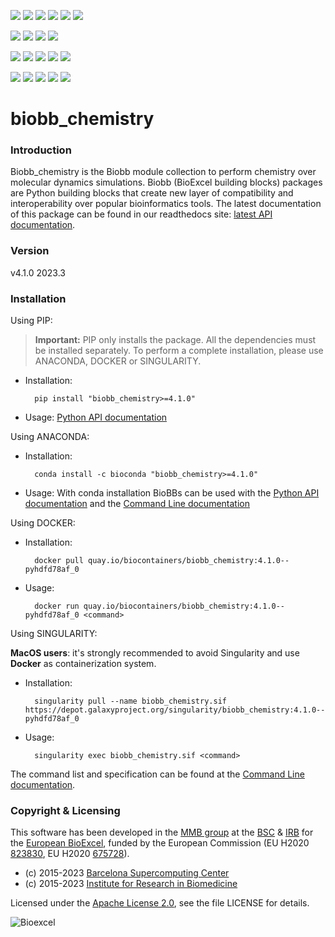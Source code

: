 [![](https://img.shields.io/github/v/tag/bioexcel/biobb_chemistry?label=Version)](https://GitHub.com/bioexcel/biobb_chemistry/tags/)
[![](https://img.shields.io/pypi/v/biobb-chemistry.svg?label=Pypi)](https://pypi.python.org/pypi/biobb-chemistry/)
[![](https://img.shields.io/conda/vn/bioconda/biobb_chemistry?label=Conda)](https://anaconda.org/bioconda/biobb_chemistry)
[![](https://img.shields.io/conda/dn/bioconda/biobb_chemistry?label=Conda%20Downloads)](https://anaconda.org/bioconda/biobb_chemistry)
[![](https://img.shields.io/badge/Docker-Quay.io-blue)](https://quay.io/repository/biocontainers/biobb_chemistry?tab=tags)
[![](https://img.shields.io/badge/Singularity-GalaxyProject-blue)](https://depot.galaxyproject.org/singularity/biobb_chemistry:4.1.0--pyhdfd78af_0)

[![](https://img.shields.io/badge/OS-Unix%20%7C%20MacOS-blue)](https://github.com/bioexcel/biobb_chemistry)
[![](https://img.shields.io/pypi/pyversions/biobb-chemistry.svg?label=Python%20Versions)](https://pypi.org/project/biobb-chemistry/)
[![](https://img.shields.io/badge/License-Apache%202.0-blue.svg)](https://opensource.org/licenses/Apache-2.0)
[![](https://img.shields.io/badge/Open%20Source%3f-Yes!-blue)](https://github.com/bioexcel/biobb_chemistry)

[![](https://readthedocs.org/projects/biobb-chemistry/badge/?version=latest&label=Docs)](https://biobb-chemistry.readthedocs.io/en/latest/?badge=latest)
[![](https://img.shields.io/website?down_message=Offline&label=Biobb%20Website&up_message=Online&url=https%3A%2F%2Fmmb.irbbarcelona.org%2Fbiobb%2F)](https://mmb.irbbarcelona.org/biobb/)
[![](https://img.shields.io/badge/Youtube-tutorial-blue?logo=youtube&logoColor=red)](https://www.youtube.com/watch?v=ou1DOGNs0xM)
[![](https://zenodo.org/badge/DOI/10.1038/s41597-019-0177-4.svg)](https://doi.org/10.1038/s41597-019-0177-4)
[![](https://img.shields.io/endpoint?color=brightgreen&url=https%3A%2F%2Fapi.juleskreuer.eu%2Fcitation-badge.php%3Fshield%26doi%3D10.1038%2Fs41597-019-0177-4)](https://www.nature.com/articles/s41597-019-0177-4#citeas)

[![](https://docs.bioexcel.eu/biobb_chemistry/junit/testsbadge.svg)](https://docs.bioexcel.eu/biobb_chemistry/junit/report.html)
[![](https://docs.bioexcel.eu/biobb_chemistry/coverage/coveragebadge.svg)](https://docs.bioexcel.eu/biobb_chemistry/coverage/)
[![](https://docs.bioexcel.eu/biobb_chemistry/flake8/flake8badge.svg)](https://docs.bioexcel.eu/biobb_chemistry/flake8/)
[![](https://img.shields.io/github/last-commit/bioexcel/biobb_chemistry?label=Last%20Commit)](https://github.com/bioexcel/biobb_chemistry/commits/master)
[![](https://img.shields.io/github/issues/bioexcel/biobb_chemistry.svg?color=brightgreen&label=Issues)](https://GitHub.com/bioexcel/biobb_chemistry/issues/)

# biobb_chemistry

### Introduction
Biobb_chemistry is the Biobb module collection to perform chemistry over molecular dynamics simulations.
Biobb (BioExcel building blocks) packages are Python building blocks that
create new layer of compatibility and interoperability over popular
bioinformatics tools.
The latest documentation of this package can be found in our readthedocs site:
[latest API documentation](http://biobb_chemistry.readthedocs.io/en/latest/).

### Version
v4.1.0 2023.3

### Installation
Using PIP:

> **Important:** PIP only installs the package. All the dependencies must be installed separately. To perform a complete installation, please use ANACONDA, DOCKER or SINGULARITY.

* Installation:


        pip install "biobb_chemistry>=4.1.0"


* Usage: [Python API documentation](https://biobb-chemistry.readthedocs.io/en/latest/modules.html)

Using ANACONDA:

* Installation:


        conda install -c bioconda "biobb_chemistry>=4.1.0"


* Usage: With conda installation BioBBs can be used with the [Python API documentation](https://biobb-chemistry.readthedocs.io/en/latest/modules.html) and the [Command Line documentation](https://biobb-chemistry.readthedocs.io/en/latest/command_line.html)

Using DOCKER:

* Installation:


        docker pull quay.io/biocontainers/biobb_chemistry:4.1.0--pyhdfd78af_0


* Usage:


        docker run quay.io/biocontainers/biobb_chemistry:4.1.0--pyhdfd78af_0 <command>

Using SINGULARITY:

**MacOS users**: it's strongly recommended to avoid Singularity and use **Docker** as containerization system.

* Installation:


        singularity pull --name biobb_chemistry.sif https://depot.galaxyproject.org/singularity/biobb_chemistry:4.1.0--pyhdfd78af_0


* Usage:


        singularity exec biobb_chemistry.sif <command>


The command list and specification can be found at the [Command Line documentation](https://biobb-chemistry.readthedocs.io/en/latest/command_line.html).


### Copyright & Licensing
This software has been developed in the [MMB group](http://mmb.irbbarcelona.org) at the [BSC](http://www.bsc.es/) & [IRB](https://www.irbbarcelona.org/) for the [European BioExcel](http://bioexcel.eu/), funded by the European Commission (EU H2020 [823830](http://cordis.europa.eu/projects/823830), EU H2020 [675728](http://cordis.europa.eu/projects/675728)).

* (c) 2015-2023 [Barcelona Supercomputing Center](https://www.bsc.es/)
* (c) 2015-2023 [Institute for Research in Biomedicine](https://www.irbbarcelona.org/)

Licensed under the
[Apache License 2.0](https://www.apache.org/licenses/LICENSE-2.0), see the file LICENSE for details.

![](https://bioexcel.eu/wp-content/uploads/2019/04/Bioexcell_logo_1080px_transp.png "Bioexcel")
